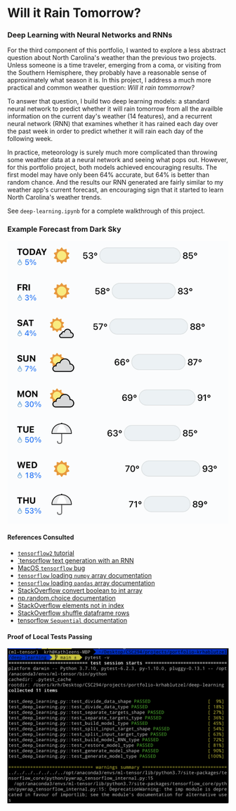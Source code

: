 # Will it Rain Tomorrow?
### Deep Learning with Neural Networks and RNNs

For the third component of this portfolio, I wanted to explore a less abstract question about North Carolina's weather than the previous two projects. Unless someone is a time traveler, emerging from a coma, or visiting from the Southern Hemisphere, they probably have a reasonable sense of approximately what season it is. In this project, I address a much more practical and common weather question: *Will it rain tommorrow?*

To answer that question, I build two deep learning models: a standard neural network to predict whether it will rain tomorrow from all the availble information on the current day's weather (14 features), and a recurrent neural network (RNN) that examines whether it has rained each day over the past week in order to predict whether it will rain each day of the following week.

In practice, meteorology is surely much more complicated than throwing some weather data at a neural network and seeing what pops out. However, for this portfolio project, both models achieved encouraging results. The first model may have only been 64% accurate, but 64% is better than random chance. And the results our RNN generated are fairly similar to my weather app's current forecast, an encouraging sign that it started to learn North Carolina's weather trends.

See `deep-learning.ipynb` for a complete walkthrough of this project.

### Example Forecast from Dark Sky

![7 day forecast](example-forecast.png)

#### References Consulted
- [`tensorflow2` tutorial](https://www.tensorflow.org/tutorials/quickstart/beginner)
- [`tensorflow text generation with an RNN](https://www.tensorflow.org/tutorials/text/text_generation)
- [MacOS `tensorflow` bug](https://www.programmersought.com/article/69923598438/)
- [`tensorflow` loading `numpy` array documentation](https://www.tensorflow.org/tutorials/load_data/numpy)
- [`tensorflow` loading `pandas` array documentation](https://www.tensorflow.org/tutorials/load_data/pandas_dataframe)
- [StackOverflow convert boolean to int array](https://stackoverflow.com/questions/17506163/how-to-convert-a-boolean-array-to-an-int-array)
- [np.random.choice documentation](https://numpy.org/doc/stable/reference/random/generated/numpy.random.choice.html)
- [StackOverflow elements not in index](https://stackoverflow.com/questions/27824075/accessing-numpy-array-elements-not-in-a-given-index-list)
- [StackOverflow shuffle dataframe rows](https://stackoverflow.com/questions/29576430/shuffle-dataframe-rows)
- [tensorflow `Sequential` documentation](https://www.tensorflow.org/api_docs/python/tf/keras/Sequential)

#### Proof of Local Tests Passing
![Pytest Tests](local-tests.png)